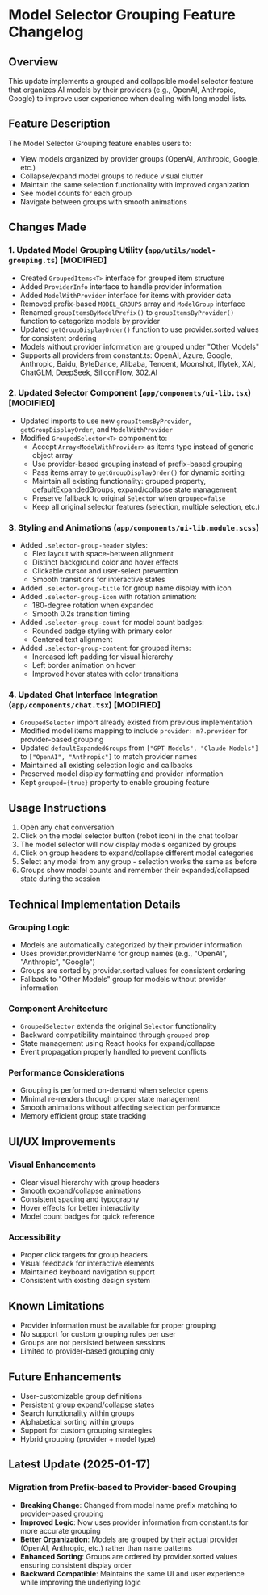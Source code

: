 # Model Selector Grouping Feature Changelog

## Overview
This update implements a grouped and collapsible model selector feature that organizes AI models by their providers (e.g., OpenAI, Anthropic, Google) to improve user experience when dealing with long model lists.

## Feature Description
The Model Selector Grouping feature enables users to:
- View models organized by provider groups (OpenAI, Anthropic, Google, etc.)
- Collapse/expand model groups to reduce visual clutter
- Maintain the same selection functionality with improved organization
- See model counts for each group
- Navigate between groups with smooth animations

## Changes Made

### 1. Updated Model Grouping Utility (`app/utils/model-grouping.ts`) [MODIFIED]
- Created `GroupedItems<T>` interface for grouped item structure
- Added `ProviderInfo` interface to handle provider information
- Added `ModelWithProvider` interface for items with provider data
- Removed prefix-based `MODEL_GROUPS` array and `ModelGroup` interface
- Renamed `groupItemsByModelPrefix()` to `groupItemsByProvider()` function to categorize models by provider
- Updated `getGroupDisplayOrder()` function to use provider.sorted values for consistent ordering
- Models without provider information are grouped under "Other Models"
- Supports all providers from constant.ts: OpenAI, Azure, Google, Anthropic, Baidu, ByteDance, Alibaba, Tencent, Moonshot, Iflytek, XAI, ChatGLM, DeepSeek, SiliconFlow, 302.AI

### 2. Updated Selector Component (`app/components/ui-lib.tsx`) [MODIFIED]
- Updated imports to use new `groupItemsByProvider`, `getGroupDisplayOrder`, and `ModelWithProvider`
- Modified `GroupedSelector<T>` component to:
  - Accept `Array<ModelWithProvider>` as items type instead of generic object array
  - Use provider-based grouping instead of prefix-based grouping
  - Pass items array to `getGroupDisplayOrder()` for dynamic sorting
  - Maintain all existing functionality: grouped property, defaultExpandedGroups, expand/collapse state management
  - Preserve fallback to original `Selector` when `grouped=false`
  - Keep all original selector features (selection, multiple selection, etc.)

### 3. Styling and Animations (`app/components/ui-lib.module.scss`)
- Added `.selector-group-header` styles:
  - Flex layout with space-between alignment
  - Distinct background color and hover effects
  - Clickable cursor and user-select prevention
  - Smooth transitions for interactive states
- Added `.selector-group-title` for group name display with icon
- Added `.selector-group-icon` with rotation animation:
  - 180-degree rotation when expanded
  - Smooth 0.2s transition timing
- Added `.selector-group-count` for model count badges:
  - Rounded badge styling with primary color
  - Centered text alignment
- Added `.selector-group-content` for grouped items:
  - Increased left padding for visual hierarchy
  - Left border animation on hover
  - Improved hover states with color transitions

### 4. Updated Chat Interface Integration (`app/components/chat.tsx`) [MODIFIED]
- `GroupedSelector` import already existed from previous implementation
- Modified model items mapping to include `provider: m?.provider` for provider-based grouping
- Updated `defaultExpandedGroups` from `["GPT Models", "Claude Models"]` to `["OpenAI", "Anthropic"]` to match provider names
- Maintained all existing selection logic and callbacks
- Preserved model display formatting and provider information
- Kept `grouped={true}` property to enable grouping feature

## Usage Instructions

1. Open any chat conversation
2. Click on the model selector button (robot icon) in the chat toolbar
3. The model selector will now display models organized by groups
4. Click on group headers to expand/collapse different model categories
5. Select any model from any group - selection works the same as before
6. Groups show model counts and remember their expanded/collapsed state during the session

## Technical Implementation Details

### Grouping Logic
- Models are automatically categorized by their provider information
- Uses provider.providerName for group names (e.g., "OpenAI", "Anthropic", "Google")
- Groups are sorted by provider.sorted values for consistent ordering
- Fallback to "Other Models" group for models without provider information

### Component Architecture
- `GroupedSelector` extends the original `Selector` functionality
- Backward compatibility maintained through `grouped` prop
- State management using React hooks for expand/collapse
- Event propagation properly handled to prevent conflicts

### Performance Considerations
- Grouping is performed on-demand when selector opens
- Minimal re-renders through proper state management
- Smooth animations without affecting selection performance
- Memory efficient group state tracking

## UI/UX Improvements

### Visual Enhancements
- Clear visual hierarchy with group headers
- Smooth expand/collapse animations
- Consistent spacing and typography
- Hover effects for better interactivity
- Model count badges for quick reference

### Accessibility
- Proper click targets for group headers
- Visual feedback for interactive elements
- Maintained keyboard navigation support
- Consistent with existing design system

## Known Limitations
- Provider information must be available for proper grouping
- No support for custom grouping rules per user
- Groups are not persisted between sessions
- Limited to provider-based grouping only

## Future Enhancements
- User-customizable group definitions
- Persistent group expand/collapse states
- Search functionality within groups
- Alphabetical sorting within groups
- Support for custom grouping strategies
- Hybrid grouping (provider + model type)

## Latest Update (2025-01-17)

### Migration from Prefix-based to Provider-based Grouping
- **Breaking Change**: Changed from model name prefix matching to provider-based grouping
- **Improved Logic**: Now uses provider information from constant.ts for more accurate grouping
- **Better Organization**: Models are grouped by their actual provider (OpenAI, Anthropic, etc.) rather than name patterns
- **Enhanced Sorting**: Groups are ordered by provider.sorted values ensuring consistent display order
- **Backward Compatible**: Maintains the same UI and user experience while improving the underlying logic